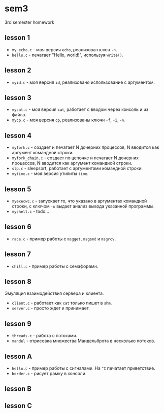 # sem3
3rd semester homework

## lesson 1

* ```my_echo.c``` - моя версия ```echo```, реализован ключ ```-n```.
* ```hello.c``` - печатает "Hello, world!", используя ```write()```.

## lesson 2

* ```myid.c``` - моя версия ```id```, реализовано использование с аргументом.

## lesson 3

* ```mycat.c``` - моя версия ```cat```, работает с вводом через консоль и из файла.
* ```mycp.c``` - моя версия ```cp```, реализованы ключи ```-f```, ```-i```, ```-v```.

## lesson 4

* ```myfork.c``` - создает и печатает N дочерних процессов, N вводится как аргумент командной строки.
* ```myfork_chain.c``` - создает по цепочке и печатает N дочерних процессов, N вводится как аргумент командной строки.
* ```slp.c``` - sleepsort, работает с аргументами командной строки.
* ```mytime.c``` - моя версия утилиты ```time```.

## lesson 5

* ```myexecwc.c``` - запускает то, что указано в аргументах командной строки, с ключом ```-w``` выдает анализ вывода указанной программы.
* ```myshell.c``` - todo...

## lesson 6

* ```race.c``` - пример работы с ```msgget```, ```msgsnd``` и ```msgrcv```.

## lesson 7

* ```chill.c``` - пример работы с семафорами.

## lesson 8

Эмуляция взаимодействия сервера и клиента.

* ```client.c``` - работает как ```cat``` только пишет в ```shm```.
* ```server.c``` - просто ждет и принимает.

## lesson 9

* ```threads.c``` - работа с потоками.
* ```mandel``` - отрисовка множества Мандельброта в несколько потоков.

## lesson A

* ```hello.c``` - пример работы с сигналами. На `^C` печатает приветствие.
* ```border.c``` - рисует рамку в консоли.

## lesson B

## lesson C